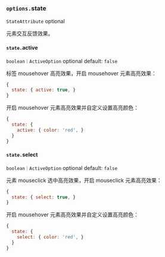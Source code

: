 ### `options.`state

`StateAttribute` optional

元素交互反馈效果。

#### `state.`active

`boolean｜ActiveOption` optional default: `false`

标签 mousehover 高亮效果，开启 mousehover 元素高亮效果：

```js
{
  state: { active: true, }
}
```

开启 mousehover 元素高亮效果并自定义设置高亮颜色：

```js
{
  state: {
    active: { color: 'red', }
  }
}
```

#### `state.`select

`boolean｜ActiveOption` optional default: `false`

元素 mouseclick 选中高亮效果，开启 mouseclick 元素高亮效果：

```js
{
  state: { select: true, }
}
```

开启 mousehover 元素高亮效果并自定义设置高亮颜色：

```js
{
  state: {
    select: { color: 'red', }
  }
}
```
